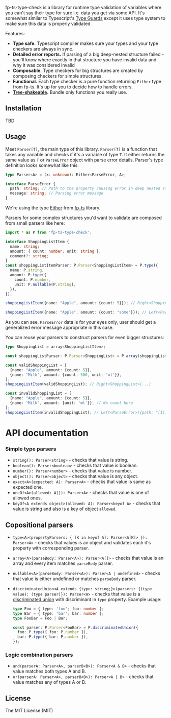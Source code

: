 fp-ts-type-check is a library for runtime type validation of variables where you can't say their type for sure i.e. data you get via some API. It's somewhat similar to Typescript's [Type Guards](https://www.typescriptlang.org/docs/handbook/advanced-types.html#user-defined-type-guards) except it uses type system to make sure this data is properly validated.

Features:

* **Type safe.** Typescript compiler makes sure your types and your type checkers are always in sync.
* **Detailed error reports.** If parsing of a big deep-nested structure failed - you'll know where exactly in that structure you have invalid data and why it was considered invalid
* **Composable.** Type checkers for big structures are created by composing checkers for simple structures. 
* **Functional.** Each type checker is a pure function returning `Either` type from fp-ts. It's up for you to decide how to handle errors.
* **[Tree-shakeable](https://webpack.js.org/guides/tree-shaking/).** Bundle only functions you really use.

## Installation

TBD

## Usage

Meet `Parser[T]`, the main type of this library. `Parser[T]` is a function that takes any variable and checks if it's a variable of type `T`. It either returns the same value as `T` or `ParseError` object with parse error details. Parser's type definition looks somewhat like this:

```typescript
type Parser<A> = (x: unknown): Either<ParseError, A>;

interface ParseError {
  path: string; // Path to the property causing error in deep nested structures
  message: string; // Parsing error message
}
```

We're using the type [Either](https://gcanti.github.io/fp-ts/modules/Either.ts.html) from [fp-ts](https://github.com/gcanti/fp-ts) library.

Parsers for some complex structures you'd want to validate are composed from small parsers like here:

```typescript
import * as P from 'fp-ts-type-check';

interface ShoppingListItem {
  name: string;
  amount: { count: number; unit: string };
  comment?: string;
}
const shoppingListItemParser: P.Parser<ShoppingListItem> = P.type({
  name: P.string,
  amount: P.type({
    count: P.number,
    unit: P.nullable(P.string),
  }),
});

shoppingListItem({name: "Apple", amount: {count: 5}}); // Right<ShoppingListItem>({name: "Apple", amount: {count: 5}})

shoppingListItem({name: "Apple", amount: {count: "some"}}); // Left<ParseError>({path: ".amount.count", message: "expected number, got string"})
```

As you can see, `ParseError` data is for your eyes only, user should get a generalized error message appropriate in this case.

You can reuse your parsers to construct parsers for even bigger structures:

```typescript
type ShoppingList = array<ShoppingListItem>;

const shoppingListParser: P.Parser<ShoppingList> = P.array(shoppingListItemParser);

const validShoppingList = [
  {name: "Apple", amount: {count: 5}},
  {name: "Milk", amount: {count: 500, unit: 'ml'}},
];
shoppingListItem(validShoppingList); // Right<ShoppingList>(...)

const invalidShoppingList = [
  {name: "Apple", amount: {count: 5}},
  {name: "Milk", amount: {unit: 'ml'}}, // No count here
];
shoppingListItem(invalidShoppingList); // Left<ParseError>({path: "[1].amount.count", message: "expected number, got undefined"})
```

# API documentation

### Simple type parsers

* `string(): Parser<string>` - checks that value is string.
* `boolean(): Parser<boolean>` - checks that value is boolean.
* `number(): Parser<number>` - checks that value is number.
* `object(): Parser<object>` - checks that value is any object.
* `exact<A>(expected: A): Parser<A>` - checks that value is same as expected one.
* `oneOf<A>(allowed: A[]): Parser<A>` - checks that value is one of allowed ones.
* `keyOf<A extends object>(allowed: A): Parser<keyof A>` - checks that value is string and also is a key of object `allowed`.

## Copositional parsers

* `type<A>(propertyParsers: { [K in keyof A]: Parser<A[K]> }): Parser<A>` - checks that values is an object and validates each it's property with corresponding parser.

* `array<A>(parseBody: Parser<A>): Parser<A[]>` - checks that value is an array and every item matches  `parseBody` parser.

* `nullable<A>(parseBody: Parser<A>): Parser<A | undefined>` - checks that value is either undefined or matches `parseBody` parser.

* `discriminatedUnion<A extends {type: string;}>(parsers: {(type value): (type parser)}): Parser<A>` - checks that value is a [discriminated union](https://www.typescriptlang.org/docs/handbook/advanced-types.html#discriminated-unions) with discriminant in `type` property. Example usage:

  ```typescript
  type Foo = { type: 'foo'; foo: number };
  type Bar = { type: 'bar'; bar: number };
  type FooBar = Foo | Bar;
  
  const parser: P.Parser<FooBar> = P.discriminatedUnion({
    foo: P.type({ foo: P.number }),
    bar: P.type({ bar: P.number }),
  });
  ```

### Logic combination parsers

* `and(parserA: Parser<A>, parserB<B>): Parser<A & B>` - checks that value matches both types A and B.
* `or(parserA: Parser<A>, parserB<B>): Parser<A | B>` - checks that value matches any of types A or B.

## License

The MIT License (MIT)
